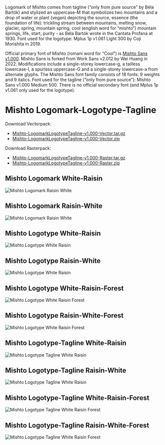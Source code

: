 Logomark of Mishto comes from tagline (“only from pure source” by Béla Bartók) and stylized an uppercase-M that symbolizes two mountains and a drop of water or plant (vegan) depicting the source, essence (the foundation of life): trickling stream between mountains, melting snow, glacier, spring, mountain spring, cool (english word for “mishto”) mountain springs, life, start, purity - as Béla Bartók wrote in the Cantata Profana at 1930. Font used for the logotype: Mplus 1p v1.061 Light 300 by Coji Morishita in 2019.

Official primary font of Mishto (romani word for “Cool”) is [Mishto Sans v1.000](https://github.com/hellomishto/Mishto-Sans). Mishto Sans is forked from Work Sans v2.012 by Wei Huang in 2022. Modifications include a single-storey lowercase-g, a tailless lowercase-l, a spurless uppercase-G and a single-storey lowercase-a from alternate glyphs. The Mishto Sans font family consists of 18 fonts: 9 weights and 9 italics. Font used for the tagline (“only from pure source”): Mishto Sans v1.000 Medium 500. There is no official secondary font (and Mplus 1p v1.061 only used for the logotype).

# Mishto Logomark-Logotype-Tagline
Download Vectorpack:
* [Mishto-LogomarkLogotypeTagline-v1.000-Vector.tar.gz](https://github.com/hellomishto/Mishto-Logomark-Logotype-Tagline/releases/download/v1.000/Mishto-LogomarkLogotypeTagline-v1.000-Vector.tar.gz)
* [Mishto-LogomarkLogotypeTagline-v1.000-Vector.zip](https://github.com/hellomishto/Mishto-Logomark-Logotype-Tagline/releases/download/v1.000/Mishto-LogomarkLogotypeTagline-v1.000-Vector.zip)

Download Rasterpack:
* [Mishto-LogomarkLogotypeTagline-v1.000-Raster.tar.gz](https://github.com/hellomishto/Mishto-Logomark-Logotype-Tagline/releases/download/v1.000/Mishto-LogomarkLogotypeTagline-v1.000-Raster.tar.gz)
* [Mishto-LogomarkLogotypeTagline-v1.000-Raster.zip](https://github.com/hellomishto/Mishto-Logomark-Logotype-Tagline/releases/download/v1.000/Mishto-LogomarkLogotypeTagline-v1.000-Raster.zip)

## Mishto Logomark White-Raisin
![Mishto Logomark Raisin White](https://github.com/hellomishto/Mishto-Logomark-Logotype-Tagline/blob/master/MishtoLogomark-WhiteRaisin.svg)

## Mishto Logomark Raisin-White
![Mishto Logomark Raisin White](https://github.com/hellomishto/Mishto-Logomark-Logotype-Tagline/blob/master/MishtoLogomark-RaisinWhite.svg)

## Mishto Logotype White-Raisin
![Mishto Logotype White Raisin](https://github.com/hellomishto/Mishto-Logomark-Logotype-Tagline/blob/master/MishtoLogotype-WhiteRaisin.svg)

## Mishto Logotype Raisin-White
![Mishto Logotype White Raisin](https://github.com/hellomishto/Mishto-Logomark-Logotype-Tagline/blob/master/MishtoLogotype-RaisinWhite.svg)

## Mishto Logotype White-Raisin-Forest
![Mishto Logotype White Raisin Forest](https://github.com/hellomishto/Mishto-Logomark-Logotype-Tagline/blob/master/MishtoLogotype-WhiteRaisinForest.svg)

## Mishto Logotype Raisin-White-Forest
![Mishto Logotype White Raisin Forest](https://github.com/hellomishto/Mishto-Logomark-Logotype-Tagline/blob/master/MishtoLogotype-RaisinWhiteForest.svg)

## Mishto Logotype-Tagline White-Raisin
![Mishto Logotype Tagline White Raisin](https://github.com/hellomishto/Mishto-Logomark-Logotype-Tagline/blob/master/MishtoLogotypeTagline-WhiteRaisin.svg)

## Mishto Logotype-Tagline Raisin-White
![Mishto Logotype Tagline White Raisin](https://github.com/hellomishto/Mishto-Logomark-Logotype-Tagline/blob/master/MishtoLogotypeTagline-RaisinWhite.svg)

## Mishto Logotype-Tagline White-Raisin-Forest
![Mishto Logotype Tagline White Raisin Forest](https://github.com/hellomishto/Mishto-Logomark-Logotype-Tagline/blob/master/MishtoLogotypeTagline-WhiteRaisinForest.svg)

## Mishto Logotype-Tagline Raisin-White-Forest
![Mishto Logotype Tagline White Raisin Forest](https://github.com/hellomishto/Mishto-Logomark-Logotype-Tagline/blob/master/MishtoLogotypeTagline-RaisinWhiteForest.svg)
